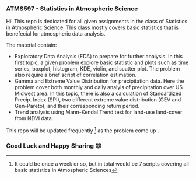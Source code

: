 ### ATMS597 - Statistics in Atmospheric Science

Hi! 
This repo is dedicated for all given assignments in the class of Statistics in Atmospheric Science. This class mostly covers basic statistics that is benefecial for atmospheric data analysis. 

The material contain:
* Exploratory Data Analysis (EDA) to prepare for further analysis. In this first topic, a given problem explore basic statistic and plots such as time series, boxplot, histogram, KDE, violin, and scatter plot. The problem also require a brief script of correlation estimation. 
* Gamma and Extreme Value Distribution for precipitation data. Here the problem cover both monthly and daily analyis of precipitation over US Midwest area. In this topic, there is also a calculation of Standardized Precip. Index (SPI), two different extreme value distribution (GEV and Gen-Pareto), and their corresponding return period. 
* Trend analysis using Mann-Kendal Trend test for land-use land-cover from NDVI data. 

This repo will be updated frequently [^1] as the problem come up .

[^1]: It could be once a week or so, but in total would be 7 scripts covering all basic statistics in Atmospheric Sciences

### Good Luck and Happy Sharing :sunglasses: 
